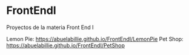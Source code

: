 # FrontEndI
Proyectos de la materia Front End I

Lemon Pie: https://abuelabillie.github.io/FrontEndI/LemonPie
Pet Shop: https://abuelabillie.github.io/FrontEndI/PetShop
